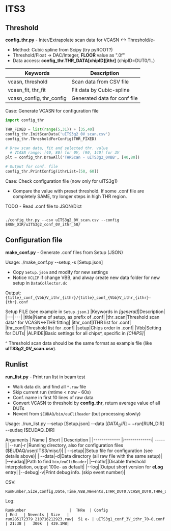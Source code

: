 # ITS3

## Threshold

__config_thr.py__ - Inter/Extrapolate scan data for VCASN <-> Threshold/e-
* Method: Cubic spline from Scipy (try pyROOT?)
* Threshold/Float -> DAC/Integer, __FLOOR__ value as ".0f"
* Data access: __config_thr.THR_DATA[chipID][ithr]__ (chipID=DUT0/1..)

|Keywords         | Description  |
|-------------| -----|
|vcasn, threshold|Scan data from CSV file|
|vcasn_fit, thr_fit|Fit data by Cubic-spline|
|vcasn_config, thr_config|Generated data for conf file|

Case: Generate VCASN for configuration file
```python
import config_thr

THR_FIXED = list(range(5,31)) + [35,40]
config_thr.InitScanData('uITS3g2_0V_scan.csv')
config_thr.ThresholdForConfig(THR_FIXED)

# Draw scan data, fit and selected thr. value
  # VCASN range: [40, 80] for 0V, [90, 140] for 3V
plt = config_thr.DrawAll('THRScan - uITS3g2_0VBB', [40,80])

# Output for conf. file
config_thr.PrintConfig(ithrList=[50, 60])
```

Case: Check configuration file (now only for uITS3g1)

* Compare the value with preset threshold. If some .conf file are completely SAME, try longer steps in high THR region.

TODO - Read .conf file to JSON/Dict
```shell

./config_thr.py --csv uITS3g2_0V_scan.csv --config $RUN_DIR/uITS3g2_conf_0V_ithr_50/
```

## Configuration file
__make_conf.py__ - Generate .conf files from Setup (JSON)

Usage: ./make_conf.py --setup,-s [Setup.json]
* Copy `Setup.json` and modify for new settings
* Notice `VCLIP` if change VBB, and alway create new data folder for new setup in `DataCollector.dc`

Output: `{title}_conf_{Vbb}V_ithr_{ithr}/{title}_conf_{Vbb}V_ithr_{ithr}-{thr}.conf`

Setup FILE (see example in `Setup.json`.)
|Keywords in *[general]*|Description|
|---|---|
|title|Name of setup, as prefix of .conf|
|thr_scan|Threshold scan data^ for VCASN<->THR fitting|
|ithr_conf|ITHR list for .conf|
|thr_conf|Threshold list for .conf|
|setup|Chips order in .conf|
|Vbb|Setting for DUTs|
|ALPIDE|Basic settings for all chips^, specific in *[CHIPS]*|

^ Threshold scan data should be the same format as example file (like __uITS3g2_0V_scan.csv__).

## Runlist
__run_list.py__ - Print run list in beam test
* Walk data dir. and find all `*.raw` file
* Skip current run (mtime < now - 60s)
* Conf. name in first 10 lines of raw data
* Convert VCASN to threshold by __config_thr__, return average value of all DUTs
* Nevent from `$EUDAQ/bin/euCliReader` (but processing slowly)

Usage: ./run_list.py --setup [Setup.json] --data [$DATA_DIR] --run [$RUN_DIR] --eudaq [$EUDAQ_DIR]

Arguments
| Name        | Short           | Description  |
|------------- |:-------------:| -----|
|--run|-r |Running directory, also for configuration files ($EUDAQ/user/ITS3/misc/)|
|	--setup||Setup file for configuration (see details above)|
|	--data|-d|Data directory (all raw file with the same setup)|
|--eudaq||Path to find `bin/euCliReader`|
|--nothr||Disable threshold interpolation, output 100e- as default|
|--log||Output short version for __eLog__ entry|
|--debug|-v|Print debug info. (skip event number)|

CSV:
```text
RunNumber,Size,Config,Date,Time,VBB,Nevents,ITHR_DUT0,VCASN_DUT0,THRe_DUT0,...
```

Log:
```text
RunNumber                   |  THRe  | Config                          | End   | Nevents | Size   |
run285172379_210716212923.raw|  51 e- | uITS3g1_conf_3V_ithr_70-0.conf  | 21:38 |   300k  | 439.1MB|
```